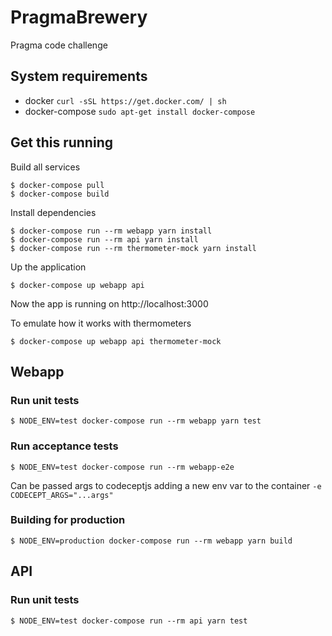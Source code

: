 # PragmaBrewery

Pragma code challenge

## System requirements

  * docker `curl -sSL https://get.docker.com/ | sh`
  * docker-compose `sudo apt-get install docker-compose`

## Get this running

Build all services

    $ docker-compose pull
    $ docker-compose build

Install dependencies

    $ docker-compose run --rm webapp yarn install
    $ docker-compose run --rm api yarn install
    $ docker-compose run --rm thermometer-mock yarn install

Up the application

    $ docker-compose up webapp api

Now the app is running on http://localhost:3000

To emulate how it works with thermometers

    $ docker-compose up webapp api thermometer-mock

## Webapp

### Run unit tests

    $ NODE_ENV=test docker-compose run --rm webapp yarn test

### Run acceptance tests

    $ NODE_ENV=test docker-compose run --rm webapp-e2e

Can be passed args to codeceptjs adding a new env var to the container `-e CODECEPT_ARGS="...args"`


### Building for production

    $ NODE_ENV=production docker-compose run --rm webapp yarn build

## API

### Run unit tests

    $ NODE_ENV=test docker-compose run --rm api yarn test
